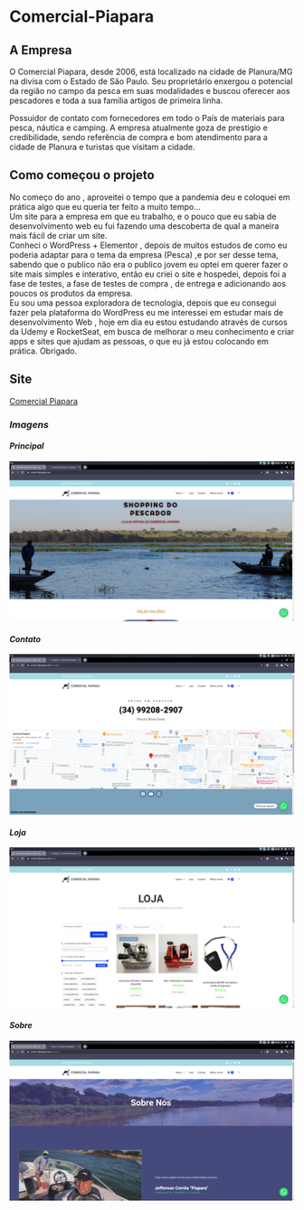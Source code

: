 # Comercial-Piapara
## A Empresa
O Comercial Piapara, desde 2006, está localizado na cidade de Planura/MG na divisa com o Estado de São Paulo. Seu proprietário enxergou o potencial da região no campo da pesca em suas modalidades e buscou oferecer aos pescadores e toda a sua família artigos de primeira linha.

Possuidor de contato com  fornecedores em todo o País de materiais para pesca, náutica e camping. A empresa  atualmente goza de prestigio e credibilidade, sendo referência de compra e bom atendimento para a cidade de Planura e turistas que visitam a cidade.

## Como começou o projeto
No começo do ano , aproveitei o tempo que a pandemia deu e coloquei em prática algo que eu queria ter feito a muito tempo...<br />
Um site para a empresa em que eu trabalho, e o pouco que eu sabia de desenvolvimento web eu fui fazendo uma descoberta de qual a maneira mais fácil de criar um site.<br/>
Conheci o WordPress + Elementor , depois de muitos estudos de como eu poderia adaptar para o tema da empresa (Pesca) ,e por ser desse tema, sabendo que o publico não era o publico jovem eu optei em querer fazer o site mais simples e interativo, então eu criei o site e hospedei, depois foi a fase de testes, a fase de testes de compra , de entrega e adicionando aos poucos os produtos da empresa.<br/>
Eu sou uma pessoa exploradora de tecnologia, depois que eu consegui fazer pela plataforma do WordPress eu me interessei em estudar mais de desenvolvimento Web , hoje em dia eu estou estudando através de cursos da Udemy e RocketSeat, em busca de melhorar o meu conhecimento e criar apps e sites que ajudam as pessoas, o que eu já estou colocando em prática. Obrigado. <br/> 
## Site
[Comercial Piapara](https:www.comercialpiapara.com/)

### <i> Imagens <i/> 
#### <i> Principal <i/>
![alt text](https://github.com/bittenks/Comercial-Piapara/blob/main/pagina%20principal.png)
#### <i> Contato <i/>
![alt text](https://github.com/bittenks/Comercial-Piapara/blob/main/contato.png)
####  <i> Loja <i/>
![alt text](https://github.com/bittenks/Comercial-Piapara/blob/main/loja.png)
#### <i> Sobre <i/>
![alt text](https://github.com/bittenks/Comercial-Piapara/blob/main/sobre.png)
